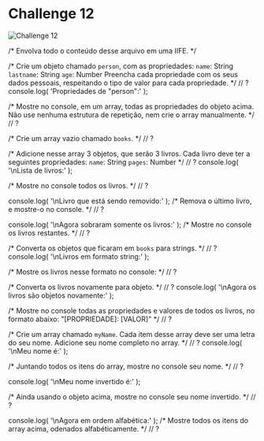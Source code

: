 # Challenge 12

![Challenge 12]()


/*
Envolva todo o conteúdo desse arquivo em uma IIFE.
*/

/*
Crie um objeto chamado `person`, com as propriedades:
    `name`: String
    `lastname`: String
    `age`: Number
Preencha cada propriedade com os seus dados pessoais, respeitando o tipo
de valor para cada propriedade.
*/
// ?
console.log( 'Propriedades de "person":' );

/*
Mostre no console, em um array, todas as propriedades do objeto acima.
Não use nenhuma estrutura de repetição, nem crie o array manualmente.
*/
// ?

/*
Crie um array vazio chamado `books`.
*/
// ?

/*
Adicione nesse array 3 objetos, que serão 3 livros. Cada livro deve ter a
seguintes propriedades:
`name`: String
`pages`: Number
*/
// ?
console.log( '\nLista de livros:' );

/*
Mostre no console todos os livros.
*/
// ?

console.log( '\nLivro que está sendo removido:' );
/*
Remova o último livro, e mostre-o no console.
*/
// ?

console.log( '\nAgora sobraram somente os livros:' );
/*
Mostre no console os livros restantes.
*/
// ?

/*
Converta os objetos que ficaram em `books` para strings.
*/
// ?
console.log( '\nLivros em formato string:' );

/*
Mostre os livros nesse formato no console:
*/
// ?

/*
Converta os livros novamente para objeto.
*/
// ?
console.log( '\nAgora os livros são objetos novamente:' );

/*
Mostre no console todas as propriedades e valores de todos os livros,
no formato abaixo:
    "[PROPRIEDADE]: [VALOR]"
*/
// ?

/*
Crie um array chamado `myName`. Cada item desse array deve ser uma letra do
seu nome. Adicione seu nome completo no array.
*/
// ?
console.log( '\nMeu nome é:' );

/*
Juntando todos os itens do array, mostre no console seu nome.
*/
// ?

console.log( '\nMeu nome invertido é:' );

/*
Ainda usando o objeto acima, mostre no console seu nome invertido.
*/
// ?

console.log( '\nAgora em ordem alfabética:' );
/*
Mostre todos os itens do array acima, odenados alfabéticamente.
*/
// ?